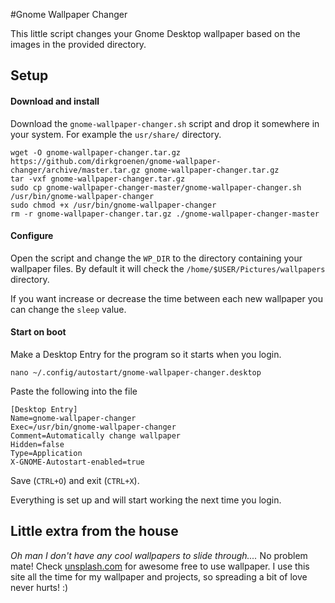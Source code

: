 #Gnome Wallpaper Changer

This little script changes your Gnome Desktop wallpaper based on the images in the provided directory. 

## Setup
#### Download and install
Download the `gnome-wallpaper-changer.sh` script and drop it somewhere in your system. For example the `usr/share/` directory.

```
wget -O gnome-wallpaper-changer.tar.gz https://github.com/dirkgroenen/gnome-wallpaper-changer/archive/master.tar.gz gnome-wallpaper-changer.tar.gz
tar -vxf gnome-wallpaper-changer.tar.gz
sudo cp gnome-wallpaper-changer-master/gnome-wallpaper-changer.sh /usr/bin/gnome-wallpaper-changer
sudo chmod +x /usr/bin/gnome-wallpaper-changer
rm -r gnome-wallpaper-changer.tar.gz ./gnome-wallpaper-changer-master
```

#### Configure
Open the script and change the `WP_DIR` to the directory containing your wallpaper files. By default it will check the `/home/$USER/Pictures/wallpapers` directory.

If you want increase or decrease the time between each new wallpaper you can change the `sleep` value.

#### Start on boot
Make a Desktop Entry for the program so it starts when you login. 

```
nano ~/.config/autostart/gnome-wallpaper-changer.desktop
```

Paste the following into the file
```
[Desktop Entry]
Name=gnome-wallpaper-changer
Exec=/usr/bin/gnome-wallpaper-changer
Comment=Automatically change wallpaper
Hidden=false
Type=Application
X-GNOME-Autostart-enabled=true
```

Save (`CTRL+O`) and exit (`CTRL+X`).

Everything is set up and will start working the next time you login.

## Little extra from the house
*Oh man I don't have any cool wallpapers to slide through....*
No problem mate! Check [unsplash.com](https://unsplash.com/) for awesome free to use wallpaper. I use this site all the time for my wallpaper and projects, so spreading a bit of love never hurts! :)